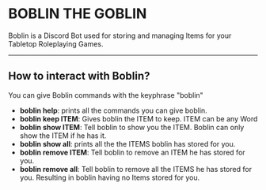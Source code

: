 # BOBLIN THE GOBLIN

Boblin is a Discord Bot used for storing and managing Items for your Tabletop Roleplaying Games.

---

## How to interact with Boblin?

You can give Boblin commands with the keyphrase "boblin"

- **boblin help**: prints all the commands you can give boblin.
- **boblin keep ITEM**: Gives boblin the ITEM to keep. ITEM can be any Word
- **boblin show ITEM**: Tell boblin to show you the ITEM. Boblin can only show the ITEM if he has it.
- **boblin show all**: prints all the the ITEMS boblin has stored for you.
- **boblin remove ITEM**: Tell boblin to remove an ITEM he has stored for you.
- **boblin remove all**: Tell boblin to remove all the ITEMS he has stored for you. Resulting in boblin having no Items stored for you.
